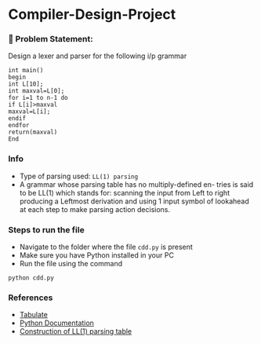 # Compiler-Design-Project

### 📌 Problem Statement:

Design a lexer and parser for the following i/p grammar

```
int main()
begin
int L[10];
int maxval=L[0]; 
for i=1 to n-1 do
if L[i]>maxval
maxval=L[i];
endif
endfor
return(maxval)
End
```

### Info

- Type of parsing used: `LL(1) parsing`
- A grammar whose parsing table has no multiply-defined en- tries is said to be LL(1) which stands for: scanning the input from Left to right producing a Leftmost derivation and using 1 input symbol of lookahead at each step to make parsing action decisions.

### Steps to run the file

- Navigate to the folder where the file `cdd.py` is present
- Make sure you have Python installed in your PC
- Run the file using the command

```
python cdd.py
```

### References

- <a href="https://pypi.org/project/tabulate/">Tabulate</a>
- <a href="https://docs.python.org/3/">Python Documentation</a>
- <a href="https://www.geeksforgeeks.org/construction-of-ll1-parsing-table/">Construction of LL(1) parsing table</a>
